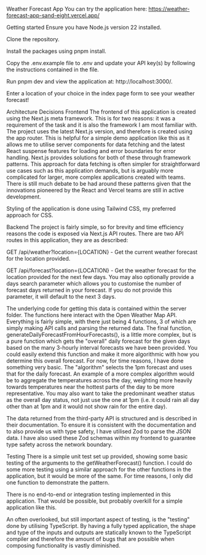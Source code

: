 Weather Forecast App
You can try the application here: https://weather-forecast-app-sand-eight.vercel.app/

Getting started
Ensure you have Node.js version 22 installed.

Clone the repository.

Install the packages using pnpm install.

Copy the .env.example file to .env and update your API key(s) by following the instructions contained in the file.

Run pnpm dev and view the application at: http://localhost:3000/.

Enter a location of your choice in the index page form to see your weather forecast!

Architecture Decisions
Frontend
The frontend of this application is created using the Next.js meta framework. This is for two reasons: it was a requirement of the task and it is also the framework I am most familiar with. The project uses the latest Next.js version, and therefore is created using the app router. This is helpful for a simple demo application like this as it allows me to utilise server components for data fetching and the latest React suspense features for loading and error boundaries for error handling. Next.js provides solutions for both of these through framework patterns. This approach for data fetching is often simpler for straightforward use cases such as this application demands, but is arguably more complicated for larger, more complex applications created with teams. There is still much debate to be had around these patterns given that the innovations pioneered by the React and Vercel teams are still in active development.

Styling of the application is done using Tailwind CSS, my preferred approach for CSS.

Backend
The project is fairly simple, so for brevity and time efficiency reasons the code is exposed via Next.js API routes. There are two API routes in this application, they are as described:

GET /api/weather?location={LOCATION} - Get the current weather forecast for the location provided.

GET /api/forecast?location={LOCATION} - Get the weather forecast for the location provided for the next few days. You may also optionally provide a days search parameter which allows you to customise the number of forecast days returned in your forecast. If you do not provide this parameter, it will default to the next 3 days.

The underlying code for getting this data is contained within the server folder. The functions here interact with the Open Weather Map API. Everything is fairly simple, with there just being 4 functions, 3 of which are simply making API calls and parsing the returned data. The final function, generateDailyForecastFromHourForecasts(), is a little more complex, but is a pure function which gets the "overall" daily forecast for the given days based on the many 3-hourly interval forecasts we have been provided. You could easily extend this function and make it more algorithmic with how you determine this overall forecast. For now, for time reasons, I have done something very basic. The "algorithm" selects the 1pm forecast and uses that for the daily forecast. An example of a more complex algorithm would be to aggregate the temperatures across the day, weighting more heavily towards temperatures near the hottest parts of the day to be more representative. You may also want to take the predominant weather status as the overall day status, not just use the one at 1pm (i.e. it could rain all day other than at 1pm and it would not show rain for the entire day).

The data returned from the third-party API is structured and is described in their documentation. To ensure it is consistent with the documentation and to also provide us with type safety, I have utilised Zod to parse the JSON data. I have also used these Zod schemas within my frontend to guarantee type safety across the network boundary.

Testing
There is a simple unit test set up provided, showing some basic testing of the arguments to the getWeatherForecast() function. I could do some more testing using a similar approach for the other functions in the application, but it would be more of the same. For time reasons, I only did one function to demonstrate the pattern.

There is no end-to-end or integration testing implemented in this application. That would be possible, but probably overkill for a simple application like this.

An often overlooked, but still important aspect of testing, is the "testing" done by utilising TypeScript. By having a fully typed application, the shape and type of the inputs and outputs are statically known to the TypeScript compiler and therefore the amount of bugs that are possible when composing functionality is vastly diminished.
